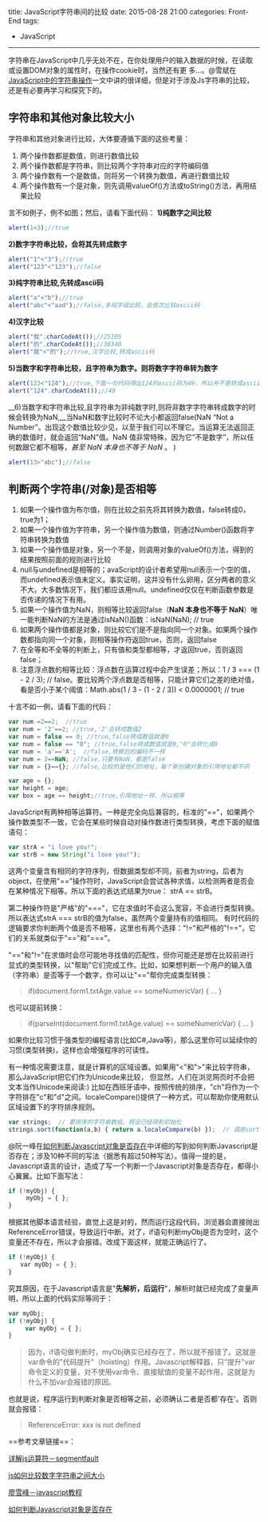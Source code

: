 title: JavaScript字符串间的比较
date: 2015-08-28 21:00
categories: Front-End
tags: 
- JavaScript
---

字符串在JavaScript中几乎无处不在，在你处理用户的输入数据的时候，在读取或设置DOM对象的属性时，在操作cookie时，当然还有更 多...。@雪斌在[JavaScript中的字符串操作](http://www.cnblogs.com/xuebin/articles/1296837.html)一文中讲的很详细，但是对于涉及Js字符串的比较，还是有必要再学习和探究下的。

<!-- more -->

## __字符串和其他对象比较大小__ ##

字符串和其他对象进行比较，大体要遵循下面的这些考量：

1. 两个操作数都是数值，则进行数值比较
2. 两个操作数都是字符串，则比较两个字符串对应的字符编码值
3. 两个操作数有一个是数值，则将另一个转换为数值，再进行数值比较
4. 两个操作数有一个是对象，则先调用valueOf()方法或toString()方法，再用结果比较

言不如例子，例不如图；然后，请看下面代码：
__1)纯数字之间比较__
```js
alert(1<3);//true
```

__2)数字字符串比较，会将其先转成数字__
```js
alert("1"<"3");//true
alert("123"<"123");//false
```

__3)纯字符串比较,先转成ascii码__
```js
alert("a"<"b");//true
alert("abc"<"aad");//false,多纯字母比较，会依次比较ascii码
```

__4)汉字比较__
```js
alert("我".charCodeAt());//25105
alert("的".charCodeAt());//30340
alert("我"<"的");//true,汉字比较,转成ascii码
```

__5)当数字和字符串比较，且字符串为数字。则将数字字符串转为数字__
```js
alert(123<"124");//true,下面一句代码得出124的ascii码为49，所以并不是转成ascii比较
alert("124".charCodeAt());//49
```

__6)当数字和字符串比较,且字符串为非纯数字时,则将非数字字符串转成数字的时候会转换为NaN,__当NaN和数字比较时不论大小都返回false(NaN “Not a Number”。出现这个数值比较少见，以至于我们可以不理它。当运算无法返回正确的数值时，就会返回“NaN”值。NaN 值非常特殊，因为它“不是数字”，所以任何数跟它都不相等，_甚至 NaN 本身也不等于 NaN_ 。 )
```js
alert(13>"abc");//false
```

## __判断两个字符串(/对象)是否相等__ ##
1. 如果一个操作值为布尔值，则在比较之前先将其转换为数值，false转成0，true为1；
2. 如果一个操作值为字符串，另一个操作值为数值，则通过Number()函数将字符串转换为数值
3. 如果一个操作值是对象，另一个不是，则调用对象的valueOf()方法，得到的结果按照前面的规则进行比较
4. null与undefined是相等的；avaScript的设计者希望用null表示一个空的值，而undefined表示值未定义。事实证明，这并没有什么卵用，区分两者的意义不大。大多数情况下，我们都应该用null。undefined仅仅在判断函数参数是否传递的情况下有用。
5. 如果一个操作值为NaN，则相等比较返回false（__NaN 本身也不等于 NaN__）唯一能判断NaN的方法是通过isNaN()函数：isNaN(NaN); // true
6. 如果两个操作值都是对象，则比较它们是不是指向同一个对象。如果两个操作数都指向同一个对象，则相等操作符返回true，否则，返回false
7. 在全等和不全等的判断上，只有值和类型都相等，才返回true，否则返回false；
8. 注意浮点数的相等比较：浮点数在运算过程中会产生误差；所以：1 / 3 === (1 - 2 / 3); // false。要比较两个浮点数是否相等，只能计算它们之差的绝对值，看是否小于某个阈值：Math.abs(1 / 3 - (1 - 2 / 3)) < 0.0000001; // true

十言不如一例，请看下面的代码：
```js
var num =2==2;  //true
var num = '2'==2; //true,'2'会转成数值2
var num = false == 0; //true,false转成数值就是0
var num = false == "0"; //true,false转成数值就是0,"0"会转化成0
var num = 'a'=='A';  //false,转换后的编码不一样
var num = 2==NaN; //false,只要有NaN，都是false
var num = {}=={}; //false,比较的是他们的地址，每个新创建对象的引用地址都不同

var age = {};
var height = age;
var box = age == height;//true,引用地址一样，所以相等
```

JavaScript有两种相等运算符。一种是完全向后兼容的，标准的"=="，如果两个操作数类型不一致，它会在某些时候自动对操作数进行类型转换，考虑下面的赋值语句：

```js
var strA = "i love you!";
var strB = new String("i love you!");
```

这两个变量含有相同的字符序列，但数据类型却不同，前者为string，后者为object，在使用"=="操作符时，JavaScript会尝试各种求值，以检测两者是否会在某种情况下相等。所以下面的表达式结果为true： strA == strB。

第二种操作符是"严格"的"==="，它在求值时不会这么宽容，不会进行类型转换。所以表达式strA === strB的值为false，虽然两个变量持有的值相同。
有时代码的逻辑要求你判断两个值是否不相等，这里也有两个选择："!="和严格的"!=="，它们的关系就类似于"=="和"==="。

"=="和"!="在求值时会尽可能地寻找值的匹配性，但你可能还是想在比较前进行显式的类型转换，以"帮助"它们完成工作。比如，如果想判断一个用户的输入值（字符串）是否等于一个数字，你可以让"=="帮你完成类型转换：
>if(document.form1.txtAge.value == someNumericVar) { ... }

也可以提前转换：
>if(parseInt(document.form1.txtAge.value) == someNumericVar) { ... }

如果你比较习惯于强类型的编程语言(比如C#,Java等)，那么这里你可以延续你的习惯(类型转换)，这样也会增强程序的可读性。

有一种情况需要注意，就是计算机的区域设置。如果用"<"和">"来比较字符串，那么JavaScript把它们作为Unicode来比较， 但显然，人们在浏览网页时不会把文本当作Unicode来阅读:) 比如在西班牙语中，按照传统的排序，"ch"将作为一个字符排在"c"和"d"之间。localeCompare()提供了一种方式，可以帮助你使用默认 区域设置下的字符排序规则。
```js
var strings;  // 要排序的字符串数组，假设已经得到初始化
strings.sort(function(a,b) { return a.localeCompare(b) });  // 调用sort()方法进行排序
```

@阮一峰在[如何判断Javascript对象是否存在](http://www.ruanyifeng.com/blog/2011/05/how_to_judge_the_existence_of_a_global_object_in_javascript.html)中详细的写到如何判断Javascript是否存在；涉及10种不同的写法（据悉有超过50种写法）。值得一提的是，Javascript语言的设计，造成了写一个判断一个Javascript对象是否存在，都得小心翼翼。比如下面写法：
```js
if (!myObj) {
　　　myObj = { };
}
```
根据其他脚本语言经验，直觉上这是对的，然而运行这段代码，浏览器会直接抛出ReferenceError错误，导致运行中断。对了，if语句判断myObj是否为空时，这个变量还不存在，所以才会报错。改成下面这样，就能正确运行了。
```js
if (!myObj) {
　　var myObj = { };
}
```
究其原因，在于Javascript语言是"__先解析，后运行__"，解析时就已经完成了变量声明，所以上面的代码实际等同于：
```js
var myObj;
if (!myObj) {
　	var myObj = { };
}
```

>因为，if语句做判断时，myObj确实已经存在了，所以就不报错了。这就是var命令的"代码提升"（hoisting）作用。Javascript解释器，只"提升"var命令定义的变量，对不使用var命令、直接赋值的变量不起作用，这就是为什么不加var会报错的原因。

也就是说，程序运行到判断对象是否相等之前，必须确认二者是否都'存在'。否则就会报错：
>ReferenceError: xxx is not defined

==参考文章链接==：

[详解js运算符－segmentfault](http://segmentfault.com/a/1190000002423935 "详解js运算符") 

[js如何比较数字字符串之间大小](http://www.esnsc.com/news655.html)

[廖雪峰－javascript教程](http://www.liaoxuefeng.com/wiki/001434446689867b27157e896e74d51a89c25cc8b43bdb3000)

[如何判断Javascript对象是否存在](http://www.ruanyifeng.com/blog/2011/05/how_to_judge_the_existence_of_a_global_object_in_javascript.html)